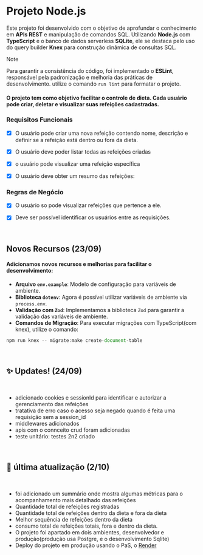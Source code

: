 <h1>Projeto Node.js</h1> <p>Este projeto foi desenvolvido com o objetivo de aprofundar o conhecimento em <strong>APIs REST</strong> e manipulação de comandos SQL.
 Utilizando <strong>Node.js</strong> com <strong>TypeScript</strong> e o banco de dados serverless <strong>SQLite</strong>,
 ele se destaca pelo uso do query builder <strong>Knex</strong> para construção dinâmica de consultas SQL.

>[!NOTE]
>Para garantir a consistência do código, foi implementado o **ESLint**, responsável pela padronização e melhoria das práticas de desenvolvimento. utilize o comando `run lint` para formatar o projeto.


<h4>O projeto tem como objetivo facilitar o controle de dieta. Cada usuário pode criar, deletar e visualizar suas refeições cadastradas.</h4>

<h3> Requisitos Funcionais </h3>

- [x] O usuário pode criar uma nova refeição contendo nome, descrição e definir se a refeição está dentro ou fora da dieta.
- [x] O usuário deve poder listar todas as refeições criadas
- [x] o usuário pode visualizar uma refeição específica
- [x] O usuário deve obter um resumo das refeições:


<h3> Regras de Negócio </h3>

- [x] O usuário so pode visualizar refeições que pertence a ele.
- [x] Deve ser possível identificar os usuários entre as requisições.
 
  </br>
<h2>Novos Recursos (23/09)</h2>
<h4>Adicionamos novos recursos e melhorias para facilitar o desenvolvimento:</h4>

- **Arquivo `env.example`**: Modelo de configuração para variáveis de ambiente.
- **Biblioteca `dotenv`**: Agora é possível utilizar variáveis de ambiente via `process.env`.
- **Validação com `Zod`**: Implementamos a biblioteca `Zod` para garantir a validação das variáveis de ambiente.
- **Comandos de Migração**: Para executar migrações com TypeScript(com knex), utilize o comando:
```javascript
npm run knex -- migrate:make create-document-table
```
</br>
<h2> ✨ Updates! (24/09) </h2> 
</br>

- adicionado cookies e sessionId para identificar e autorizar a gerenciamento das refeições
- tratativa de erro caso o acesso seja negado quando é feita uma requisição sem a session_id
- middlewares adicionados
- apis com o connceito crud foram adicionadas
- teste unitário: testes 2n2 criado

</br>
<h2> 🔔 última atualização  (2/10) </h2>
</br>

- foi adicionado um summário onde mostra algumas métricas para o acompanhamento mais detalhado das refeições
- Quantidade total de refeições registradas
- Quantidade total de refeições dentro da dieta e fora da dieta
- Melhor sequência de refeições dentro da dieta
- consumo total de refeições totais, fora e dentro da dieta.
- O projeto foi apartado em dois ambientes, desenvolvedor e produção(produção usa Postgre, e o desenvolvimento Sqlite)
- Deploy do projeto em produção usando o PaS, o [Render](https://www.render.com)

  
